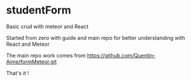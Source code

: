 # studentForm

Basic crud with meteor and React

Started from zero with guide and main repo for better understanding with React and Meteor

The main repo work comes from https://github.com/Quentin-Aime/formMeteor.git

That's it ! 
